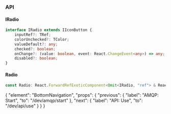 

### API

#### IRadio

```ts
interface IRadio extends IIconButton {
    inputRef?: TRef;
    colorUnchecked?: TColor;
    valueDefault?: any;
    checked?: boolean;
    onChange?: (value: boolean, event: React.ChangeEvent<any>) => any;
    disabled?: boolean;
}
```

#### Radio

```ts
const Radio: React.ForwardRefExoticComponent<Omit<IRadio, "ref"> & React.RefAttributes<unknown>>;
```


{
  "element": "BottomNavigation",
  "props": {
    "previous": {
      "label": "AMQP: Start",
      "to": "/dev/amqp/start"
    },
    "next": {
      "label": "API: Use",
      "to": "/dev/api/use"
    }
  }
}
